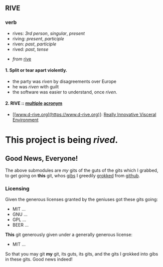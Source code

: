 ## RIVE
### verb
   + rives: _3rd person_, _singular_, _present_
   + riving: _present_, _participle_
   + riven: _past_, _participle_
   + rived: _past_, _tense_
   - _from_ [rive](http://www.google.com/dictionary?langpair=en|en&q=rive&hl=en&aq=f)

#### 1. Split or tear apart violently.

* the party was _riven_ by disagreements over Europe
* he was _riven_ with guilt
* the software was easier to understand, once _riven_.

#### 2. RIVE :: [multiple](http://en.wikipedia.org/wiki/Multiset) [acronym](http://www.google.com/dictionary?langpair=en|en&q=acronym&hl=en&aq=f)

* [[www.d-rive.org](https://www.d-rive.org)]: [Really Innovative Visceral Environment](https://www.d-rive.org)


This project is being _rived_.
==============================

## Good News, Everyone!

The above submodules are _my_ gits of the guts of the gits which I grabbed,
to get going on **this** git, whos [gibs](http://en.wikipedia.org/wiki/Gib_\(video_gaming\)) I greedily [grokked](http://en.wikipedia.org/wiki/Grok) from [github](https://www.github.com).

### Licensing

Given the generous licenses granted by the geniuses got these gits going:

+ MIT ...
+ GNU ...
+ GPL ...
+ BEER ...

**This** git generously given under a generally generous license:

+ MIT ...

So that you may git **my** git, its guts, its gits, and the gits I grokked into gibs in these gits. Good news indeed!


